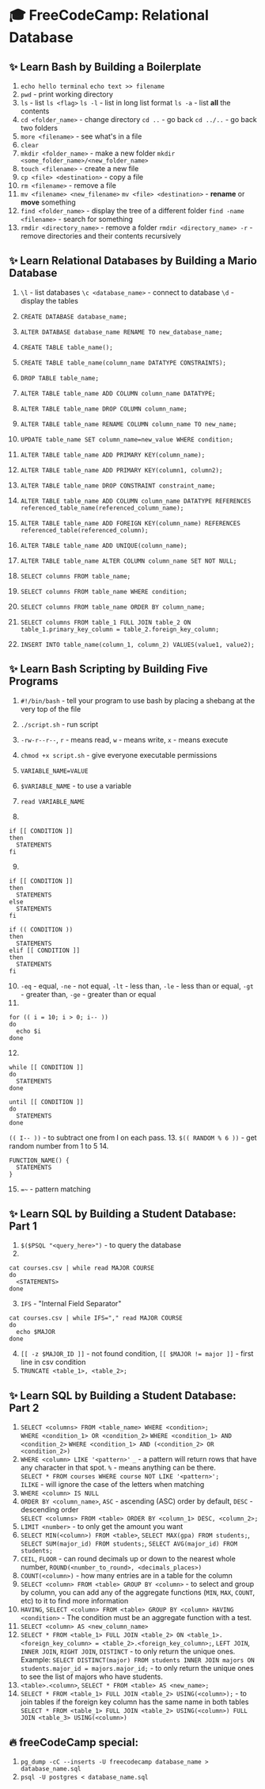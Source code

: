 # 🎓 FreeCodeCamp: Relational Database

## ✨ Learn Bash by Building a Boilerplate
1. `echo hello terminal` `echo text >> filename`
2. `pwd` - print working directory
3. `ls` - list `ls <flag>` `ls -l` - list in long list format `ls -a` - list **all** the contents 
4. `cd <folder_name>` - change directory `cd ..` - go back `cd ../..` - go back two folders
6. `more <filename>` - see what's in a file 
7. `clear`
8. `mkdir <folder_name>` - make a new folder `mkdir <some_folder_name>/<new_folder_name>`
9. `touch <filename>` - create a new file
10. `cp <file> <destination>` - copy a file
11. `rm <filename>` - remove a file 
12. `mv <filename> <new_filename>` `mv <file> <destination>` - **rename** or **move** something
13. `find <folder_name>` - display the tree of a different folder `find -name <filename>` - search for something 
14. `rmdir <directory_name>` - remove a folder `rmdir <directory_name> -r` - remove directories and their contents recursively

## ✨ Learn Relational Databases by Building a Mario Database
1. `\l` - list databases `\c <database_name>` - connect to database `\d` - display the tables 

2. `CREATE DATABASE database_name;`
3. `ALTER DATABASE database_name RENAME TO new_database_name;`

4. `CREATE TABLE table_name();`
5. `CREATE TABLE table_name(column_name DATATYPE CONSTRAINTS);`
6. `DROP TABLE table_name;`

7. `ALTER TABLE table_name ADD COLUMN column_name DATATYPE;`
8. `ALTER TABLE table_name DROP COLUMN column_name;`
9. `ALTER TABLE table_name RENAME COLUMN column_name TO new_name;`

10. `UPDATE table_name SET column_name=new_value WHERE condition;`

11. `ALTER TABLE table_name ADD PRIMARY KEY(column_name);`
12. `ALTER TABLE table_name ADD PRIMARY KEY(column1, column2);`

13. `ALTER TABLE table_name DROP CONSTRAINT constraint_name;`

14. `ALTER TABLE table_name ADD COLUMN column_name DATATYPE REFERENCES referenced_table_name(referenced_column_name);`
15. `ALTER TABLE table_name ADD FOREIGN KEY(column_name) REFERENCES referenced_table(referenced_column);`

16. `ALTER TABLE table_name ADD UNIQUE(column_name);`
17. `ALTER TABLE table_name ALTER COLUMN column_name SET NOT NULL;`

18. `SELECT columns FROM table_name;`
19. `SELECT columns FROM table_name WHERE condition;`
20. `SELECT columns FROM table_name ORDER BY column_name;`
21. `SELECT columns FROM table_1 FULL JOIN table_2 ON table_1.primary_key_column = table_2.foreign_key_column;`

22. `INSERT INTO table_name(column_1, column_2) VALUES(value1, value2);`


## ✨ Learn Bash Scripting by Building Five Programs
1. `#!/bin/bash` - tell your program to use bash by placing a shebang at the very top of the file
2. `./script.sh` - run script
3. `-rw-r--r--`, `r` - means read, `w` - means write, `x` - means execute
4. `chmod +x script.sh` - give everyone executable permissions

5. `VARIABLE_NAME=VALUE`
6. `$VARIABLE_NAME` - to use a variable
7. `read VARIABLE_NAME`

8. 
```
if [[ CONDITION ]]
then
  STATEMENTS
fi
```
9. 
```
if [[ CONDITION ]]
then
  STATEMENTS
else
  STATEMENTS
fi
```
```
if (( CONDITION ))
then
  STATEMENTS
elif [[ CONDITION ]]
then
  STATEMENTS
fi
```
10. `-eq` - equal, `-ne` - not equal, `-lt` - less than, `-le` - less than or equal, `-gt` - greater than, `-ge` - greater than or equal
11.
```
for (( i = 10; i > 0; i-- ))
do
  echo $i
done
```
12.
```
while [[ CONDITION ]]
do
  STATEMENTS
done
```
```
until [[ CONDITION ]]
do
  STATEMENTS
done
```
`(( I-- ))` - to subtract one from I on each pass.
13. `$(( RANDOM % 6 ))` - get random number from 1 to 5
14. 
```
FUNCTION_NAME() {
  STATEMENTS
}
```
15. `=~` - pattern matching

## ✨ Learn SQL by Building a Student Database: Part 1
1. `$($PSQL "<query_here>")` - to query the database
2. 
```
cat courses.csv | while read MAJOR COURSE
do
  <STATEMENTS>
done
```
3. `IFS` - "Internal Field Separator"
```
cat courses.csv | while IFS="," read MAJOR COURSE
do
  echo $MAJOR
done
```
4. `[[ -z $MAJOR_ID ]]` - not found condition, `[[ $MAJOR != major ]]` - first line in csv condition
5. `TRUNCATE <table_1>, <table_2>;`

## ✨ Learn SQL by Building a Student Database: Part 2
1. `SELECT <columns> FROM <table_name> WHERE <condition>;` </br> `WHERE <condition_1> OR <condition_2>` `WHERE <condition_1> AND <condition_2>` `WHERE <condition_1> AND (<condition_2> OR <condition_2>)`
2. `WHERE <column> LIKE '<pattern>'` `_` - a pattern will return rows that have any character in that spot. `%` - means anything can be there. </br>
`SELECT * FROM courses WHERE course NOT LIKE '<pattern>';` </br>
`ILIKE` - will ignore the case of the letters when matching
2. `WHERE <column> IS NULL`
3. `ORDER BY <column_name>`, `ASC` - ascending (ASC) order by default, `DESC` - descending order </br>
`SELECT <columns> FROM <table> ORDER BY <column_1> DESC, <column_2>;`
4. `LIMIT <number>` - to only get the amount you want
5. `SELECT MIN(<column>) FROM <table>`, `SELECT MAX(gpa) FROM students;`, `SELECT SUM(major_id) FROM students;`, `SELECT AVG(major_id) FROM students;`
6. `CEIL`, `FLOOR` - can round decimals up or down to the nearest whole number, `ROUND(<number_to_round>, <decimals_places>)`
7. `COUNT(<column>)` - how many entries are in a table for the column
8. `SELECT <column> FROM <table> GROUP BY <column>` - to select and group by column, you can add any of the aggregate functions (`MIN`, `MAX`, `COUNT`, etc) to it to find more information
9. `HAVING`, `SELECT <column> FROM <table> GROUP BY <column> HAVING <condition>` - The condition must be an aggregate function with a test.
10. `SELECT <column> AS <new_column_name>`
11. `SELECT * FROM <table_1> FULL JOIN <table_2> ON <table_1>.<foreign_key_column> = <table_2>.<foreign_key_column>;`, `LEFT JOIN`, `INNER JOIN`, `RIGHT JOIN`, `DISTINCT` - to only return the unique ones. </br>
Example: `SELECT DISTINCT(major) FROM students INNER JOIN majors ON students.major_id = majors.major_id;` - to only return the unique ones to see the list of majors who have students.
12. `<table>.<column>`, `SELECT * FROM <table> AS <new_name>;`
13. `SELECT * FROM <table_1> FULL JOIN <table_2> USING(<column>);` - to join tables if the foreign key column has the same name in both tables </br>
`SELECT * FROM <table_1> FULL JOIN <table_2> USING(<column>) FULL JOIN <table_3> USING(<column>)`

## 🔥 freeCodeCamp special:
1. `pg_dump -cC --inserts -U freecodecamp database_name > database_name.sql`
2. `psql -U postgres < database_name.sql`
